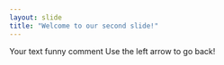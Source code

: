 ```yaml
---
layout: slide
title: "Welcome to our second slide!"
---
```

Your text funny comment
Use the left arrow to go back!

